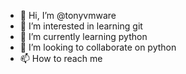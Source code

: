 - 👋 Hi, I’m @tonyvmware
- 👀 I’m interested in learning git
- 🌱 I’m currently learning python
- 💞️ I’m looking to collaborate on python
- 📫 How to reach me 

<!---
tonyvmware/tonyvmware is a ✨ special ✨ repository because its `README.md` (this file) appears on your GitHub profile.
You can click the Preview link to take a look at your changes.
--->
